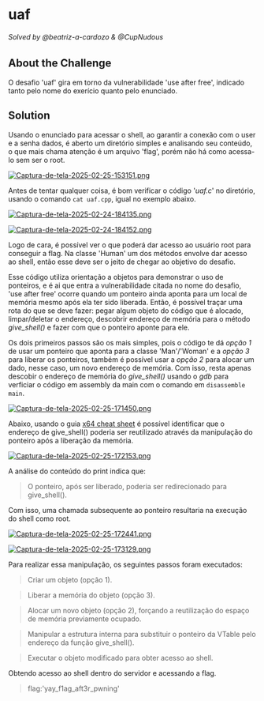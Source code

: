 # uaf

###### Solved by @beatriz-a-cardozo & @CupNudous

## About the Challenge

O desafio 'uaf' gira em torno da vulnerabilidade 'use after free', indicado tanto pelo nome do exerício quanto pelo enunciado. 

## Solution

Usando o enunciado para acessar o shell, ao garantir a conexão com o user e a senha dados, é aberto um diretório simples e analisando seu conteúdo, o que mais chama atenção é um arquivo 'flag', porém não há como acessa-lo sem ser o root.

[![Captura-de-tela-2025-02-25-153151.png](https://i.postimg.cc/fLm7zzYC/Captura-de-tela-2025-02-25-153151.png)](https://postimg.cc/R6CJGzsJ)

Antes de tentar qualquer coisa, é bom verificar o código '*uaf.c*' no diretório, usando o comando `cat uaf.cpp`, igual no exemplo abaixo. 

[![Captura-de-tela-2025-02-24-184135.png](https://i.postimg.cc/VLd6n7VQ/Captura-de-tela-2025-02-24-184135.png)](https://postimg.cc/6yxtNhKY)

[![Captura-de-tela-2025-02-24-184152.png](https://i.postimg.cc/152zHpkg/Captura-de-tela-2025-02-24-184152.png)](https://postimg.cc/56519FN1)

Logo de cara, é possível ver o que poderá dar acesso ao usuário root para conseguir a flag. Na classe 'Human' um dos métodos envolve dar acesso ao shell, então esse deve ser o jeito de chegar ao objetivo do desafio.

Esse código utiliza orientação a objetos para demonstrar o uso de ponteiros, e é ai que entra a vulnerabilidade citada no nome do desafio, 'use after free' ocorre quando um ponteiro ainda aponta para um local de memória mesmo após ela ter sido liberada. Então, é possível traçar uma rota do que se deve fazer: pegar algum objeto do código que é alocado, limpar/deletar o endereço,  descobrir endereço de memória para o método *give_shell()* e fazer com que o ponteiro aponte para ele.

Os dois primeiros passos são os mais simples, pois o código te dá *opção 1* de usar um ponteiro que aponta para a classe 'Man'/'Woman' e a *opção 3* para liberar os ponteiros, também é possível usar a *opção 2* para alocar um dado, nesse caso, um novo endereço de memória. Com isso, resta apenas descobir o endereço de memória do *give_shell()* usando o *gdb* para verficiar o código em assembly da main com o comando em `disassemble main`.

[![Captura-de-tela-2025-02-25-171450.png](https://i.postimg.cc/Z0tpX1Wg/Captura-de-tela-2025-02-25-171450.png)](https://postimg.cc/5QgXCKqq)

Abaixo, usando o guia [x64 cheat sheet](https://cs.brown.edu/courses/cs033/docs/guides/x64_cheatsheet.pdf) é possível identificar que o endereço de give_shell() poderia ser reutilizado através da manipulação do ponteiro após a liberação da memória.

[![Captura-de-tela-2025-02-25-172153.png](https://i.postimg.cc/fbpcxtwD/Captura-de-tela-2025-02-25-172153.png)](https://postimg.cc/zLwHNfbc)

A análise do conteúdo do print indica que:

>O ponteiro, após ser liberado, poderia ser redirecionado para give_shell().

Com isso, uma chamada subsequente ao ponteiro resultaria na execução do shell como root.

[![Captura-de-tela-2025-02-25-172441.png](https://i.postimg.cc/nVv4DhNf/Captura-de-tela-2025-02-25-172441.png)](https://postimg.cc/fkRS4Dw8)

[![Captura-de-tela-2025-02-25-173129.png](https://i.postimg.cc/5Ng8skxP/Captura-de-tela-2025-02-25-173129.png)](https://postimg.cc/zVLLB7HW)

Para realizar essa manipulação, os seguintes passos foram executados:

>Criar um objeto (opção 1).

>Liberar a memória do objeto (opção 3).

>Alocar um novo objeto (opção 2), forçando a reutilização do espaço de memória previamente ocupado.

>Manipular a estrutura interna para substituir o ponteiro da VTable pelo endereço da função give_shell().

>Executar o objeto modificado para obter acesso ao shell.

Obtendo acesso ao shell dentro do servidor e acessando a flag.
>flag:'yay_f1ag_aft3r_pwning'